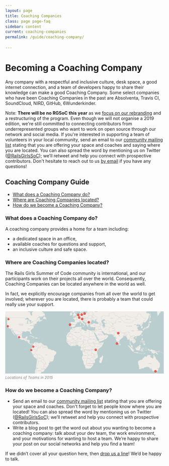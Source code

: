```yaml
---
layout: page
title: Coaching Companies
class: page page-faq
sidebar: content
current: coaching-companies
permalink: /guide/coaching-company/

---
```

<h1>Becoming a Coaching Company</h1>

Any company with a respectful and inclusive culture, desk space, a good internet connection, and a team of developers happy to share their knowledge can make a good Coaching Company. Some select companies who have been Coaching Companies in the past are Absolventa, Travis CI, SoundCloud, NIRD, GitHub, 6Wunderkinder.


Note: <strong>There will be no RGSoC this year</strong> as we <a href="../blog/2019-03-21-the-future-of-rgsoc">focus on our rebranding</a> and a restructuring of the program. Even though we will not organise a 2019 edition, we're still committed to connecting contributors from underrepresented groups who want to work on open source through our network and social media. If you're interested in supporting a team of volunteers in your local community, send an email to our <a href="https://groups.google.com/forum/#!forum/rails-girls-summer-of-code-community">community mailing list</a> stating that you are offering your space and coaches and saying where you are located. You can also spread the word by mentioning us on Twitter (<a href="http://www.twitter.com/RailsGirlsSoC">@RailsGirlsSoC</a>); we’ll retweet and help you connect with prospective contributors. Don't hesitate to reach out to us <a href="mailto:contact@rgsoc.org">by email</a> if you have any questions!

<h2>Coaching Company Guide</h2>

* <a href="#q3">What does a Coaching Company do?</a>
* <a href="#q5">Where are Coaching Companies located?</a>
* <a href="#q6">How do we become a Coaching Company?</a>


<h3 id="q3">What does a Coaching Company do?</h3>

A coaching company provides a home for a team including:  

<ul>
  <li>a dedicated space in an office,</li>
  <li>available coaches for questions and support,</li>
  <li>an inclusive culture and safe space.</li>
</ul>


<h3 id="q5">Where are Coaching Companies located?</h3>

The Rails Girls Summer of Code community is international, and our participants work on their projects all over the world. Consequently, Coaching Companies can be located anywhere in the world as well.  

In fact, we explicitly encourage companies from all over the world to get involved; wherever you are located, there is probably a team that could really use your support.  

<div class="resize">
  <img src="/img/blog/2015/2015-teams-map.png">
</div>
<font color="grey"><small><i>Locations of Teams in 2015</i></small></font>


<h3 id="q6">How do we become a Coaching Company?</h3>


* Send an email to our <a href="https://groups.google.com/forum/#!forum/rails-girls-summer-of-code-community">community mailing list</a> stating that you are offering your space and coaches. Don't forget to let people know where you are located! You can also spread the word by mentioning us on Twitter (<a href="http://www.twitter.com/RailsGirlsSoC">@RailsGirlsSoC</a>); we’ll retweet and help you connect with prospective contributors.
* Write a blog post to get the word out about you wanting to become a coaching company: talk about your dev team, the work environment, and your motivations for wanting to host a team. We’re happy to share your post on our social networks and help you find a team!


If we didn’t cover all your question here, then <a href="mailto:contact@rgsoc.org">drop us a line</a>! We’d be happy to talk.